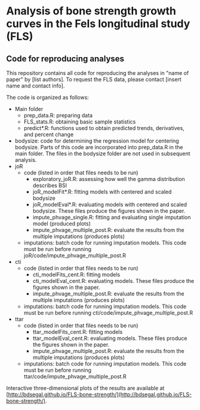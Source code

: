 # Analysis of bone strength growth curves in the Fels longitudinal study (FLS)
## Code for reproducing analyses

This repository contains all code for reproducing the analyses in "name of paper" by [list authors]. To request the FLS data, please contact [insert name and contact info].

The code is organized as follows:

* Main folder
    + prep_data.R: preparing data
    + FLS_stats.R: obtaining basic sample statistics
    + predict*.R: functions used to obtain predicted trends, derivatives, and percent change
* bodysize: code for determining the regression model for centering bodysize. Parts of this code are incorporated into prep_data.R in the main folder. The files in the bodysize folder are not used in subsequent analysis.
* joR
    + code (listed in order that files needs to be run)
        + exploratory_joR.R: assessing how well the gamma distribution describes BSI
        + joR_modelFit*.R: fitting models with centered and scaled bodysize
        + joR_modelEval*.R: evaluating models with centered and scaled bodysize. These files produce the figures shown in the paper.
        + impute_phvage_single.R: fitting and evaluating single imputation model (produced plots)
        + impute_phvage_multiple_post.R: evaluate the results from the multiple imputations (produces plots)
    + imputations: batch code for running imputation models. This code must be run before running joR/code/impute_phvage_multiple_post.R
* cti
    + code (listed in order that files needs to be run)
        + cti_modelFits_cent.R: fitting models
        + cti_modelEval_cent.R: evaluating models. These files produce the figures shown in the paper.
        + impute_phvage_multiple_post.R: evaluate the results from the multiple imputations (produces plots)
    + imputations: batch code for running imputation models. This code must be run before running cti/code/impute_phvage_multiple_post.R
* ttar
    + code (listed in order that files needs to be run)
        + ttar_modelFits_cent.R: fitting models
        + ttar_modelEval_cent.R: evaluating models. These files produce the figures shown in the paper.
        + impute_phvage_multiple_post.R: evaluate the results from the multiple imputations (produces plots)
    + imputations: batch code for running imputation models. This code must be run before running ttar/code/impute_phvage_multiple_post.R

Interactive three-dimensional plots of the results are available at [http://bdsegal.github.io/FLS-bone-strength/](http://bdsegal.github.io/FLS-bone-strength/).